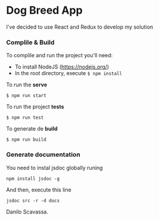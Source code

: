 # Dog Breed App

I've decided to use React and Redux to develop my solution

### Complile & Build

To complile and run the project you'll need:

 - To install NodeJS (https://nodejs.org/)
 - In the root directory, execute ``$ npm install``

To run the **serve**

``$ npm run start``

To run the project **tests**

``$ npm run test``

To generate de **build**

``$ npm run build``

### Generate documentation

You need to instal jsdoc globally runing

``npm install jsdoc -g``

And then, execute this line

``jsdoc src -r -d docs``



Danilo Scavassa.
